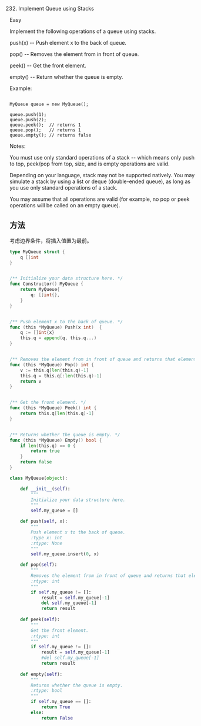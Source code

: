 232. Implement Queue using Stacks


Easy


Implement the following operations of a queue using stacks.

push(x) -- Push element x to the back of queue.

pop() -- Removes the element from in front of queue.

peek() -- Get the front element.

empty() -- Return whether the queue is empty.


Example:
```

MyQueue queue = new MyQueue();

queue.push(1);
queue.push(2);  
queue.peek();  // returns 1
queue.pop();   // returns 1
queue.empty(); // returns false
```


Notes:

You must use only standard operations of a stack -- which means only push to top, peek/pop from top, size, and is empty operations are valid.

Depending on your language, stack may not be supported natively. You may simulate a stack by using a list or deque (double-ended queue), as long as you use only standard operations of a stack.

You may assume that all operations are valid (for example, no pop or peek operations will be called on an empty queue).


## 方法

考虑边界条件，将插入值置为最前。

```go
type MyQueue struct {
    q []int
}


/** Initialize your data structure here. */
func Constructor() MyQueue {
    return MyQueue{
        q: []int{},
    }
}


/** Push element x to the back of queue. */
func (this *MyQueue) Push(x int)  {
    q := []int{x}
    this.q = append(q, this.q...)
}


/** Removes the element from in front of queue and returns that element. */
func (this *MyQueue) Pop() int {
    v := this.q[len(this.q)-1]
    this.q = this.q[:len(this.q)-1]
    return v
}


/** Get the front element. */
func (this *MyQueue) Peek() int {
    return this.q[len(this.q)-1]
}


/** Returns whether the queue is empty. */
func (this *MyQueue) Empty() bool {
    if len(this.q) == 0 {
        return true
    }
    return false
}
```


```python
class MyQueue(object):

    def __init__(self):
        """
        Initialize your data structure here.
        """
        self.my_queue = []

    def push(self, x):
        """
        Push element x to the back of queue.
        :type x: int
        :rtype: None
        """
        self.my_queue.insert(0, x) 

    def pop(self):
        """
        Removes the element from in front of queue and returns that element.
        :rtype: int
        """
        if self.my_queue != []:
            result = self.my_queue[-1]
            del self.my_queue[-1]
            return result
    
    def peek(self):
        """
        Get the front element.
        :rtype: int
        """
        if self.my_queue != []:
            result = self.my_queue[-1]
            #del self.my_queue[-1]
            return result
        
    def empty(self):
        """
        Returns whether the queue is empty.
        :rtype: bool
        """
        if self.my_queue == []:
            return True
        else:
            return False

```